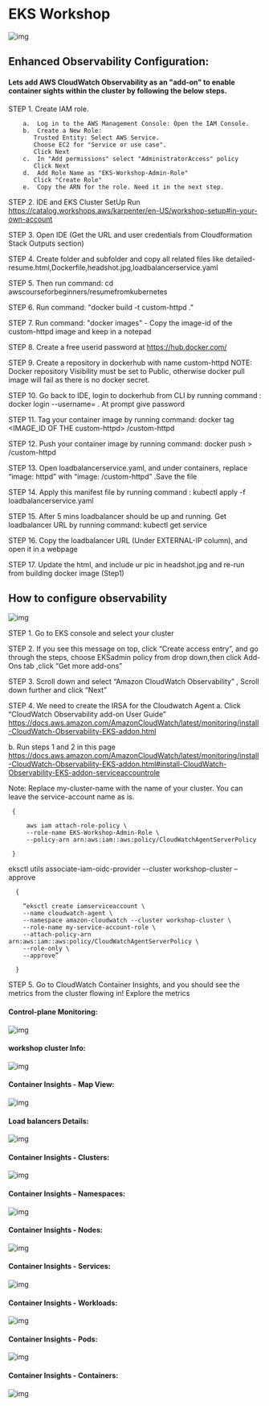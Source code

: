 # EKS Workshop

![img](https://github.com/Awadheshks/EKS-Hands-On/blob/68fc0e4337dd7e65edc9c4e4adc091485dd39a44/assets/K8-Arch.png)

## Enhanced Observability Configuration:
#### Lets add AWS CloudWatch Observability as an "add-on" to enable container sights within the cluster by following the below steps.

STEP 1.	Create IAM role.


        a.	Log in to the AWS Management Console: Open the IAM Console.
        b.	Create a New Role:
           Trusted Entity: Select AWS Service.
           Choose EC2 for "Service or use case".
           Click Next
        c.	In "Add permissions" select "AdministratorAccess" policy
           Click Next
        d.	Add Role Name as "EKS-Workshop-Admin-Role"
           Click "Create Role"
        e.	Copy the ARN for the role. Need it in the next step.

        

STEP 2.	IDE and EKS Cluster SetUp
        Run https://catalog.workshops.aws/karpenter/en-US/workshop-setup#in-your-own-account
  	
STEP 3.	Open IDE (Get the URL and user credentials from Cloudformation Stack Outputs section)

STEP 4.  Create folder and subfolder and copy all related files like detailed-resume.html,Dockerfile,headshot.jpg,loadbalancerservice.yaml

STEP 5.	Then run command: cd awscourseforbeginners/resumefromkubernetes

STEP 6.	Run command: "docker build -t custom-httpd ."

STEP 7.	Run command: "docker images" - Copy the image-id of the custom-httpd image and keep in a notepad

STEP 8.	Create a free userid password at https://hub.docker.com/

STEP 9.	Create a repository in dockerhub with name custom-httpd
     NOTE: Docker repository Visibility must be set to Public, otherwise docker pull image will fail as there is no docker secret.
     
STEP 10.	Go back to IDE, login to dockerhub from CLI by running command : docker login --username=<GIVE DOCKERHUB USERNAME> . At prompt give password

STEP 11. Tag your container image by running command: docker tag <IMAGE_ID OF THE custom-httpd> <DOCKERHUB USERID>/custom-httpd

STEP 12. Push your container image by running command: docker push > <DOCKERHUB USERID>/custom-httpd

STEP 13. Open loadbalancerservice.yaml, and under containers, replace “image: httpd” with “image: <DOCKERHUB USERID>/custom-httpd” .Save the file 

STEP 14.	Apply this manifest file by running command : kubectl apply -f loadbalancerservice.yaml

STEP 15.	After 5 mins loadbalancer should be up and running. Get loadbalancer URL by running command: kubectl get service

STEP 16.	Copy the loadbalancer URL (Under EXTERNAL-IP column), and open it in a webpage

STEP 17.	Update the html, and include ur pic in headshot.jpg and re-run from building docker image (Step1)


## How to configure observability


![img](https://github.com/Awadheshks/EKS-Hands-On/blob/bdc215433d13648c9865e7151cf64cf4d7e56e86/assets/Observability.png)


STEP 1. Go to EKS console and select your cluster

STEP 2.	If you see this message on top, click “Create access entry”, and go through the steps, choose EKSadmin policy from drop down,then click Add-Ons tab ,click “Get more add-ons”

STEP 3.	Scroll down and select “Amazon CloudWatch Observability” , Scroll down further and click “Next”

STEP 4.	We need to create the IRSA for the Cloudwatch Agent
   a.	Click “CloudWatch Observability add-on User Guide”
   https://docs.aws.amazon.com/AmazonCloudWatch/latest/monitoring/install-CloudWatch-Observability-EKS-addon.html
   
   b.	Run steps 1 and 2 in this page   
   https://docs.aws.amazon.com/AmazonCloudWatch/latest/monitoring/install-CloudWatch-Observability-EKS-addon.html#install-CloudWatch-Observability-EKS-addon-serviceaccountrole 
       
Note: Replace my-cluster-name with the name of your cluster. You can leave the service-account name as is.

     {

         aws iam attach-role-policy \
         --role-name EKS-Workshop-Admin-Role \
         --policy-arn arn:aws:iam::aws:policy/CloudWatchAgentServerPolicy

     }

eksctl utils associate-iam-oidc-provider --cluster workshop-cluster –approve

      {

        “eksctl create iamserviceaccount \
        --name cloudwatch-agent \
        --namespace amazon-cloudwatch --cluster workshop-cluster \
        --role-name my-service-account-role \
        --attach-policy-arn arn:aws:iam::aws:policy/CloudWatchAgentServerPolicy \
        --role-only \
        --approve”
  
      }


STEP 5.	Go to CloudWatch Container Insights, and you should see the metrics from the cluster flowing in! Explore the metrics

#### Control-plane Monitoring:

   ![img](https://github.com/Awadheshks/EKS-Hands-On/blob/bdc215433d13648c9865e7151cf64cf4d7e56e86/assets/Controlplane.png)


#### workshop cluster Info:
   
   ![img](https://github.com/Awadheshks/EKS-Hands-On/blob/bdc215433d13648c9865e7151cf64cf4d7e56e86/assets/Clusteroverview.png)


#### Container Insights - Map View:
   
   ![img](https://github.com/Awadheshks/EKS-Hands-On/blob/bdc215433d13648c9865e7151cf64cf4d7e56e86/assets/Container%20mapview.png)


#### Load balancers Details:
   
   ![img](https://github.com/Awadheshks/EKS-Hands-On/blob/bdc215433d13648c9865e7151cf64cf4d7e56e86/assets/Loadbalancer.png)


   

#### Container Insights - Clusters:

![img](https://github.com/Awadheshks/EKS-Hands-On/blob/bdc215433d13648c9865e7151cf64cf4d7e56e86/assets/Container%20Insights-Clusters.png)

#### Container Insights - Namespaces:

![img](https://github.com/Awadheshks/EKS-Hands-On/blob/bdc215433d13648c9865e7151cf64cf4d7e56e86/assets/Container%20Insights-Namespaces.png)


#### Container Insights - Nodes:

![img](https://github.com/Awadheshks/EKS-Hands-On/blob/bdc215433d13648c9865e7151cf64cf4d7e56e86/assets/Container%20Insights-Nodes.png)


#### Container Insights - Services:

![img](https://github.com/Awadheshks/EKS-Hands-On/blob/bdc215433d13648c9865e7151cf64cf4d7e56e86/assets/Container%20Insights-Services.png)


#### Container Insights - Workloads:

![img](https://github.com/Awadheshks/EKS-Hands-On/blob/bdc215433d13648c9865e7151cf64cf4d7e56e86/assets/Container%20Insights-Workloads.png)


#### Container Insights - Pods:

![img](https://github.com/Awadheshks/EKS-Hands-On/blob/bdc215433d13648c9865e7151cf64cf4d7e56e86/assets/Container%20Insights-Pods.png)


#### Container Insights - Containers:

![img](https://github.com/Awadheshks/EKS-Hands-On/blob/bdc215433d13648c9865e7151cf64cf4d7e56e86/assets/Container%20Insights-Containers.png)   


